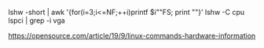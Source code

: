 lshw -short | awk '{for(i=3;i<=NF;++i)printf $i""FS; print ""}' 
lshw -C cpu
lspci | grep -i vga


https://opensource.com/article/19/9/linux-commands-hardware-information
